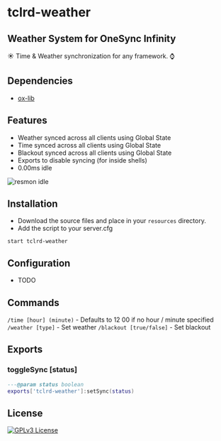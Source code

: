 # tclrd-weather

## Weather System for OneSync Infinity

:sunny: Time & Weather synchronization for any framework. :watch:

## Dependencies

- [ox-lib](https://github.com/overextended/ox_lib)

## Features

- Weather synced across all clients using Global State
- Time synced across all clients using Global State
- Blackout synced across all clients using Global State
- Exports to disable syncing (for inside shells)
- 0.00ms idle

![resmon idle](https://i.imgur.com/WmP440g.png)

## Installation
- Download the source files and place in your `resources` directory.
- Add the script to your server.cfg
```
start tclrd-weather
```

## Configuration
- TODO

## Commands
`/time [hour] (minute)` - Defaults to 12 00 if no hour / minute specified
`/weather [type]` - Set weather
`/blackout [true/false]` - Set blackout


## Exports

### toggleSync [status]
```lua
---@param status boolean
exports['tclrd-weather']:setSync(status)
```

## License
[![GPLv3 License](https://img.shields.io/badge/License-GPL%20v3-yellow.svg)](https://opensource.org/licenses/)
